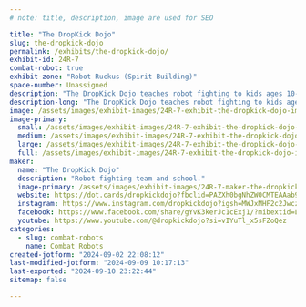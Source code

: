 ```yaml
---
# note: title, description, image are used for SEO

title: "The DropKick Dojo"
slug: the-dropkick-dojo
permalink: /exhibits/the-dropkick-dojo/
exhibit-id: 24R-7
combat-robot: true
exhibit-zone: "Robot Ruckus (Spirit Building)"
space-number: Unassigned
description: "The DropKick Dojo teaches robot fighting to kids ages 10-17, hosts tournaments and entertains events"
description-long: "The DropKick Dojo teaches robot fighting to kids ages 10-17, hosts tournaments in Jacksonville Florida, and provides entertainment for parties, conventions and much more. We have also qualified for world championship events in the past."
image: /assets/images/exhibit-images/24R-7-exhibit-the-dropkick-dojo-img-0801-large.jpeg
image-primary: 
  small: /assets/images/exhibit-images/24R-7-exhibit-the-dropkick-dojo-img-0801-small.jpeg
  medium: /assets/images/exhibit-images/24R-7-exhibit-the-dropkick-dojo-img-0801-medium.jpeg
  large: /assets/images/exhibit-images/24R-7-exhibit-the-dropkick-dojo-img-0801-large.jpeg
  full: /assets/images/exhibit-images/24R-7-exhibit-the-dropkick-dojo-img-0801-full.jpeg
maker: 
  name: "The DropKick Dojo"
  description: "Robot fighting team and school."
  image-primary: /assets/images/exhibit-images/24R-7-maker-the-dropkick-dojo-9b26a07d-806d-4eca-b991-128e4e12c4af-medium.jpeg
  website: https://dot.cards/dropkickdojo?fbclid=PAZXh0bgNhZW0CMTEAAab9rReCsTDJqRQDUEhtAdMgZKxI8IH8NE95LtXG9GI3JDbBhifpjfhjBdQ_aem_KnXAUba2ht59Had0aKLAHA
  instagram: https://www.instagram.com/dropkickdojo?igsh=MWJxMHF2c2JwczR0Zw%3D%3D&utm_source=qr
  facebook: https://www.facebook.com/share/gYvK3kerJc1cExj1/?mibextid=LQQJ4d
  youtube: https://www.youtube.com/@dropkickdojo?si=vIYuTl_x5sFZoQez
categories: 
  - slug: combat-robots
    name: Combat Robots
created-jotform: "2024-09-02 22:08:12"
last-modified-jotform: "2024-09-09 10:17:13"
last-exported: "2024-09-10 23:22:44"
sitemap: false

---
```

